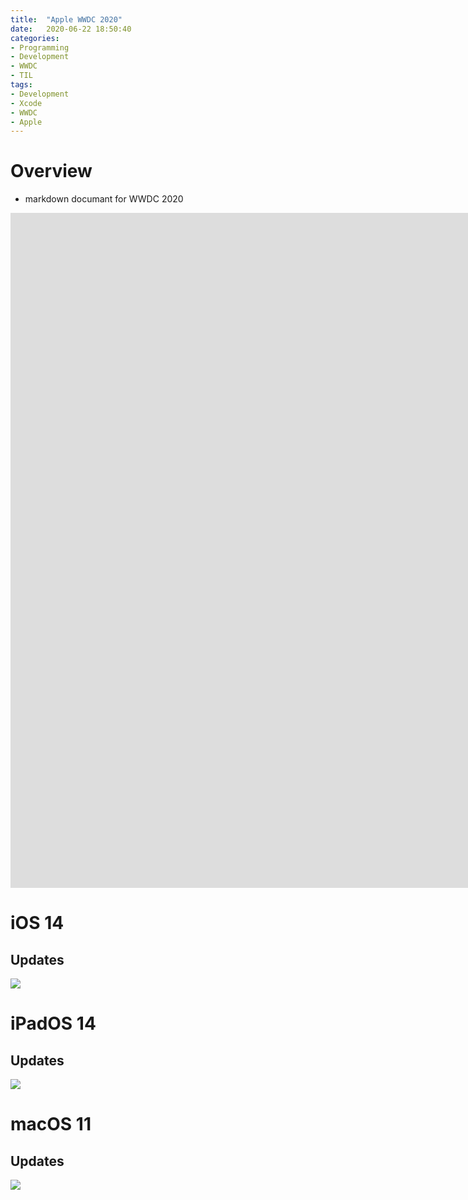 ```yaml
---
title:  "Apple WWDC 2020"
date:   2020-06-22 18:50:40
categories:
- Programming
- Development
- WWDC
- TIL
tags:
- Development
- Xcode
- WWDC
- Apple
---
```

# Overview
* markdown documant for WWDC 2020

<iframe width="1920" height="1080" src="https://www.youtube.com/embed/GEZhD3J89ZE" frameborder="0" allow="autoplay; encrypted-media" allowfullscreen></iframe>

# iOS 14
## Updates
<img src="https://i.imgur.com/HGwiuAV.jpg">

# iPadOS 14
## Updates
<img src="https://i.imgur.com/lPOw7x3.jpg">

# macOS 11
## Updates
<img src="https://i.imgur.com/1jbMjHy.jpg">
